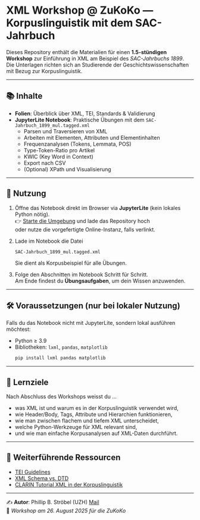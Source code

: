 # XML Workshop @ ZuKoKo — Korpuslinguistik mit dem SAC-Jahrbuch

Dieses Repository enthält die Materialien für einen **1.5-stündigen Workshop** zur Einführung in XML am Beispiel des *SAC-Jahrbuchs 1899*.  
Die Unterlagen richten sich an Studierende der Geschichtswissenschaften mit Bezug zur Korpuslinguistik.  

---

## 📚 Inhalte

- **Folien**: Überblick über XML, TEI, Standards & Validierung  
- **JupyterLite Notebook**: Praktische Übungen mit dem `SAC-Jahrbuch_1899_mul.tagged.xml`  
  - Parsen und Traversieren von XML  
  - Arbeiten mit Elementen, Attributen und Elementinhalten  
  - Frequenzanalysen (Tokens, Lemmata, POS)  
  - Type-Token-Ratio pro Artikel  
  - KWIC (Key Word in Context)  
  - Export nach CSV  
  - (Optional) XPath und Visualisierung  

---

## 🚀 Nutzung

1. Öffne das Notebook direkt im Browser via **JupyterLite** (kein lokales Python nötig).  
   👉 [Starte die Umgebung](https://jupyterlite.readthedocs.io/en/latest/) und lade das Repository hoch  
   oder nutze die vorgefertigte Online-Instanz, falls verlinkt.  

2. Lade im Notebook die Datei  
   ```
   SAC-Jahrbuch_1899_mul.tagged.xml
   ```  
   Sie dient als Korpusbeispiel für alle Übungen.

3. Folge den Abschnitten im Notebook Schritt für Schritt.  
   Am Ende findest du **Übungsaufgaben**, um dein Wissen anzuwenden.

---

## 🛠️ Voraussetzungen (nur bei lokaler Nutzung)

Falls du das Notebook nicht mit JupyterLite, sondern lokal ausführen möchtest:

- Python ≥ 3.9  
- Bibliotheken: `lxml`, `pandas`, `matplotlib`  
  ```bash
  pip install lxml pandas matplotlib
  ```

---

## 🎯 Lernziele

Nach Abschluss des Workshops weisst du …

- was XML ist und warum es in der Korpuslinguistik verwendet wird,  
- wie Header/Body, Tags, Attribute und Hierarchien funktionieren,  
- wie man zwischen flachem und tiefem XML unterscheidet,  
- welche Python-Werkzeuge für XML relevant sind,  
- und wie man einfache Korpusanalysen auf XML-Daten durchführt.  

---

## 📖 Weiterführende Ressourcen

- [TEI Guidelines](https://tei-c.org/)  
- [XML Schema vs. DTD](https://www.w3schools.com/xml/schema_intro.asp)  
- [CLARIN Tutorial XML in der Korpuslinguistik](https://fedora.clarin-d.uni-saarland.de/teaching/Corpus_Linguistics/Tutorial_XML.html)  

---

✍️ **Autor**: Phillip B. Ströbel (UZH) [Mail](phillip.stroebel@uzh.ch)  
📅 *Workshop am 26. August 2025 für die ZuKoKo*


